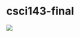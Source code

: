 # csci143-final

[![](https://github.com/justinchiao/csci143-final/workflows/tests_denormalized/badge.svg)](https://github.com/justinchiao/csci143-final/actions?query=workflow%3Atests)
